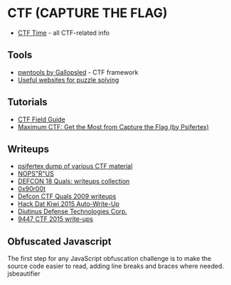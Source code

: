 # CTF (CAPTURE THE FLAG)

* [CTF Time](https://ctftime.org/) - all CTF-related info

Tools
-----

* [pwntools by Gallopsled](https://github.com/Gallopsled/pwntools) - CTF framework
* [Useful websites for puzzle solving](http://www.winterdragon.org/index.php?page=puzzle-sites)

Tutorials
---------

* [CTF Field Guide](http://trailofbits.github.io/ctf/)
* [Maximum CTF: Get the Most from Capture the Flag (by Psifertex)](https://www.youtube.com/watch?v=V6hhlvbMFlY)

Writeups
--------

* [psifertex dump of various CTF material](http://captf.com/)
* [NOPS"R"US](http://nopsr.us/)
* [DEFCON 18 Quals: writeups collection](http://www.vnsecurity.net/ctf%20-%20clgt%20crew/2010/05/25/defcon-18-quals-writeups-collection.html)
* [0x90r00t](https://0x90r00t.com/about-us/)
* [Defcon CTF Quals 2009 writeups](http://www.shallweplayaga.me/)
* [Hack Dat Kiwi 2015 Auto-Write-Up](http://hack.dat.kiwi/writeup)
* [Diutinus Defense Technologies Corp.](http://ddtek.biz/)
* [9447 CTF 2015 write-ups](https://github.com/ctfs/write-ups-2015/tree/master/9447-ctf-2015)

Obfuscated Javascript
---------------------

The first step for any JavaScript obfuscation challenge is to make the source code easier to read, adding line breaks and braces where needed. jsbeautifier
